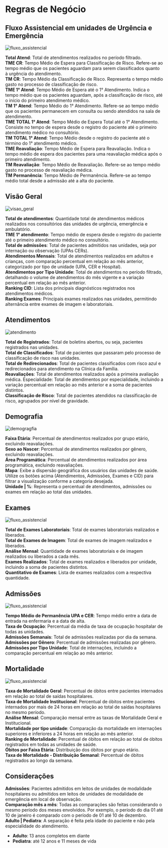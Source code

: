 # Regras de Negócio

## Fluxo Assistencial em unidades de Urgência e Emergência 

![fluxo_assistencial](../src/irs_gerencial/01_fluxo_assistencial_tme_editado.jpg)

**Total Atend**: Total de atendimentos realizados no período filtrado.  
**TME CR**: Tempo Médio de Espera para Classificação de Risco. Refere-se ao tempo médio que os pacientes aguardam para serem classificados quanto à urgência do atendimento.  
**TM CR**: Tempo Médio da Classificação de Risco. Representa o tempo médio gasto no processo de classificação de risco.  
**TME 1° Atend**: Tempo Médio de Espera até o 1° Atendimento. Indica o tempo médio que os pacientes aguardam, após a classificação de risco, até o início do primeiro atendimento médico.  
**TM 1° Atend**: Tempo Médio do 1° Atendimento. Refere-se ao tempo médio que os pacientes permanecem em consulta ou sendo atendidos na sala de atendimento.  
**TME TOTAL 1° Atend**: Tempo Médio de Espera Total até o 1° Atendimento. Consiste no tempo de espera desde o registro do paciente até o primeiro atendimento médico no consultório.  
**TM TOTAL 1° Atend**: Tempo Médio desde o registro do paciente até o término do 1° atendimento médico.  
**TME Reavaliação**: Tempo Médio de Espera para Reavaliação. Indica o tempo médio de espera dos pacientes para uma reavaliação médica após o primeiro atendimento.  
**TM Reavaliação**: Tempo Médio de Reavaliação. Refere-se ao tempo médio gasto no processo de reavaliação médica.  
**TM Permanência**: Tempo Médio de Permanência. Refere-se ao tempo médio total desde a admissão até a alta do paciente.  

## Visão Geral

![visao_geral](../src/irs_gerencial/02_visao_geral_editado.png)


**Total de atendimentos**: Quantidade total de atendimentos médicos realizados nos consultórios das unidades de urgência, emergência e ambulatório.  
**TME 1° atendimento**:  Tempo médio de espera desde o registro do paciente até o primeiro atendimento médico no consultório.  
**Total de admissões**: Total de pacientes admitidos nas unidades, seja por internação ou observação (UPAs CERs).  
**Atendimentos Mensais**: Total de atendimentos realizados em adultos e crianças, com comparação percentual em relação ao mês anterior, categorizado por tipo de unidade (UPA, CER e Hospital).  
**Atendimentos por Tipo Unidade**: Total de atendimentos no período filtrado, detalhando o volume de atendimentos do mês vigente e a variação percentual em relação ao mês anterior.  
**Ranking CID**: Lista dos principais diagnósticos registrados nos atendimentos médicos.  
**Ranking Exames**: Principais exames realizados nas unidades, permitindo alternância entre exames de imagem e laboratoriais.  

## Atendimentos

![atendimento](../src/irs_gerencial/03_atendimento_editado.png)

**Total de Registrados**: Total de boletins abertos, ou seja, pacientes registrados nas unidades.  
**Total de Classificados**: Total de pacientes que passaram pelo processo de classificação de risco nas unidades.  
**Total de Redirecionados**: Total de pacientes classificados com risco azul e redirecionados para atendimento na Clínica da Família.  
**Reavaliações**: Total de atendimentos realizados após a primeira avaliação médica.
Especialidade: Total de atendimentos por especialidade, incluindo a variação percentual em relação ao mês anterior e a soma de pacientes distintos.  
**Classificação de Risco**: Total de pacientes atendidos na classificação de risco, agrupados por nível de gravidade.  

## Demografia

![demogragfia](../src/irs_gerencial/04_demografia_editado.png)

**Faixa Etária**: Percentual de atendimentos realizados por grupo etário, excluindo reavaliações.  
**Sexo ao Nascer**: Percentual de atendimentos realizados por gênero, excluindo reavaliações.  
**Área Programática**: Percentual de atendimentos realizados por área programática, excluindo reavaliações.  
**Mapa**: Exibe a dispersão geográfica dos usuários das unidades de saúde. Utilize os botões acima (Atendimentos, Admissões, Exames e CID) para filtrar a visualização conforme a categoria desejada.  
**Unidade | %**: Representa o percentual de atendimentos, admissões ou exames em relação ao total das unidades.  

## Exames

![fluxo_assistencial](../src/irs_gerencial/05_exames_editado.png)

**Total de Exames Laboratoriais**: Total de exames laboratoriais realizados e liberados.  
**Total de Exames de Imagem**: Total de exames de imagem realizados e liberados.  
**Análise Mensal**: Quantidade de exames laboratoriais e de imagem realizados ou liberados a cada mês.  
**Exames Realizados**: Total de exames realizados e liberados por unidade, incluindo a soma de pacientes distintos.  
**Quantitativo de Exames**: Lista de exames realizados com a respectiva quantidade.  

## Admissões

![fluxo_assistencial](../src/irs_gerencial/06_admissoes_editado.png)

**Tempo Médio de Permanência UPA e CER**: Tempo médio entre a data de entrada na enfermaria e a data de alta.  
**Taxa de Ocupação**: Percentual da média de taxa de ocupação hospitalar de todas as unidades.  
**Admissões Semanais**: Total de admissões realizadas por dia da semana.  
**Admissões por Gênero**: Percentual de admissões realizadas por gênero.  
**Admissões por Tipo Unidade**: Total de internações, incluindo a comparação percentual em relação ao mês anterior.  

## Mortalidade

![fluxo_assistencial](../src/irs_gerencial/07_mortalidade_editado.png)

**Taxa de Mortalidade Geral**: Percentual de óbitos entre pacientes internados em relação ao total de saídas hospitalares.  
**Taxa de Mortalidade Institucional**: Percentual de óbitos entre pacientes internados por mais de 24 horas em relação ao total de saídas hospitalares no mesmo período.  
**Análise Mensal**: Comparação mensal entre as taxas de Mortalidade Geral e Institucional.  
**Mortalidade por tipo unidade**: Comparação da mortalidade em internações superiores e inferiores a 24 horas em relação ao mês anterior.  
**Ranking de Mortalidade**: Percentual de óbitos em relação ao total de óbitos registrados em todas as unidades de saúde.  
**Óbitos por Faixa Etária**: Distribuição dos óbitos por grupo etário.  
**Taxa de Mortalidade - Distribuição Semanal**: Percentual de óbitos registrados ao longo da semana.  

## Considerações

**Admissões**: Pacientes admitidos em leitos de unidades de modalidade hospitalares ou admitidos em leitos de unidades de modalidade de emergência em local de observação.  
**Comparação mês a mês**: Todas as comparações são feitas considerando o mesmo período dos meses envolvidos. Por exemplo, o período do dia 01 até 10 de janeiro é comparado com o período de 01 até 10 de dezembro.  
**Adulto | Pediatra**: A separação é feita pela idade do paciente e não pela especialidade do atendimento.  
- **Adulto**: 13 anos completos em diante  
- **Pediatra**: até 12 anos e 11 meses de vida  
